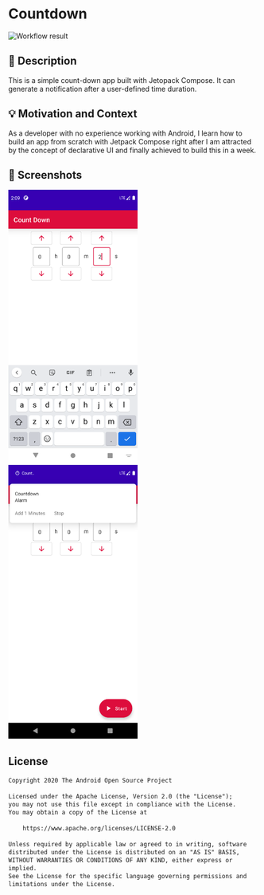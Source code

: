 # Countdown

<!--- Replace <OWNER> with your Github Username and <REPOSITORY> with the name of your repository. -->
<!--- You can find both of these in the url bar when you open your repository in github. -->
![Workflow result](https://github.com/SmartPolarBear/count_down/workflows/Check/badge.svg)


## :scroll: Description
<!--- Describe your app in one or two sentences -->
This is a simple count-down app built with Jetopack Compose. It can generate a notification after a user-defined time duration.

## :bulb: Motivation and Context
<!--- Optionally point readers to interesting parts of your submission. -->
<!--- What are you especially proud of? -->
As a developer with no experience working with Android, I learn how to build an app from scratch with Jetpack Compose right after I am attracted by the concept of declarative UI and finally achieved to build this in a week.

## :camera_flash: Screenshots
<!-- You can add more screenshots here if you like -->
<img src="/results/screenshot_1.png" width="260">&emsp;<img src="/results/screenshot_2.png" width="260">

## License
```
Copyright 2020 The Android Open Source Project

Licensed under the Apache License, Version 2.0 (the "License");
you may not use this file except in compliance with the License.
You may obtain a copy of the License at

    https://www.apache.org/licenses/LICENSE-2.0

Unless required by applicable law or agreed to in writing, software
distributed under the License is distributed on an "AS IS" BASIS,
WITHOUT WARRANTIES OR CONDITIONS OF ANY KIND, either express or implied.
See the License for the specific language governing permissions and
limitations under the License.
```
